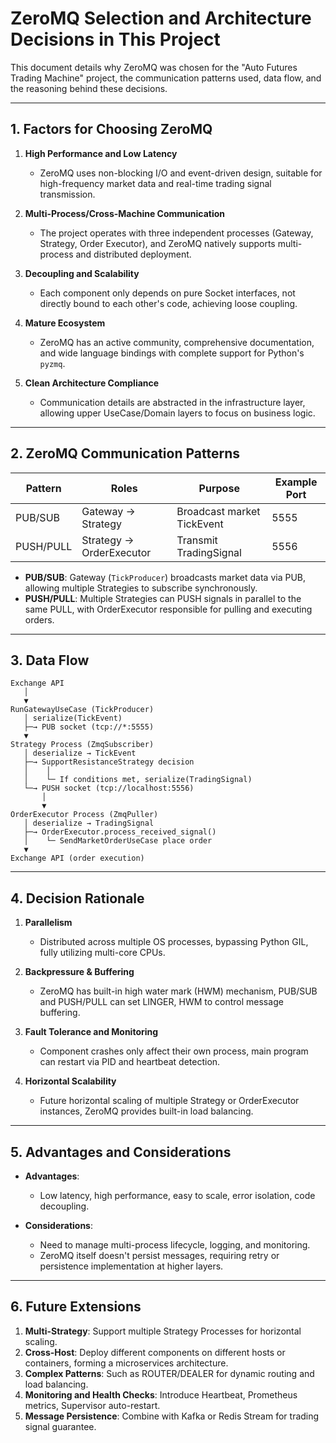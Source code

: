 # ZeroMQ Selection and Architecture Decisions in This Project

This document details why ZeroMQ was chosen for the "Auto Futures Trading Machine" project, the communication patterns used, data flow, and the reasoning behind these decisions.

---

## 1. Factors for Choosing ZeroMQ

1. **High Performance and Low Latency**
   - ZeroMQ uses non-blocking I/O and event-driven design, suitable for high-frequency market data and real-time trading signal transmission.

2. **Multi-Process/Cross-Machine Communication**
   - The project operates with three independent processes (Gateway, Strategy, Order Executor), and ZeroMQ natively supports multi-process and distributed deployment.

3. **Decoupling and Scalability**
   - Each component only depends on pure Socket interfaces, not directly bound to each other's code, achieving loose coupling.

4. **Mature Ecosystem**
   - ZeroMQ has an active community, comprehensive documentation, and wide language bindings with complete support for Python's `pyzmq`.

5. **Clean Architecture Compliance**
   - Communication details are abstracted in the infrastructure layer, allowing upper UseCase/Domain layers to focus on business logic.

---

## 2. ZeroMQ Communication Patterns

| Pattern     | Roles               | Purpose                        | Example Port |
| ----------- | ------------------- | ------------------------------ | ------------ |
| PUB/SUB     | Gateway → Strategy  | Broadcast market TickEvent     | 5555         |
| PUSH/PULL   | Strategy → OrderExecutor | Transmit TradingSignal    | 5556         |

- **PUB/SUB**: Gateway (`TickProducer`) broadcasts market data via PUB, allowing multiple Strategies to subscribe synchronously.
- **PUSH/PULL**: Multiple Strategies can PUSH signals in parallel to the same PULL, with OrderExecutor responsible for pulling and executing orders.

---

## 3. Data Flow

```plaintext
Exchange API
   │
   ▼
RunGatewayUseCase (TickProducer)
   │ serialize(TickEvent)
   ├─→ PUB socket (tcp://*:5555)
   ▼
Strategy Process (ZmqSubscriber)
   │ deserialize → TickEvent
   ├─→ SupportResistanceStrategy decision
   │    │
   │    └─ If conditions met, serialize(TradingSignal)
   └─→ PUSH socket (tcp://localhost:5556)
       │
       ▼
OrderExecutor Process (ZmqPuller)
   │ deserialize → TradingSignal
   ├─→ OrderExecutor.process_received_signal()
   │    └─ SendMarketOrderUseCase place order
   ▼
Exchange API (order execution)
```  

---

## 4. Decision Rationale

1. **Parallelism**
   - Distributed across multiple OS processes, bypassing Python GIL, fully utilizing multi-core CPUs.

2. **Backpressure & Buffering**
   - ZeroMQ has built-in high water mark (HWM) mechanism, PUB/SUB and PUSH/PULL can set LINGER, HWM to control message buffering.

3. **Fault Tolerance and Monitoring**
   - Component crashes only affect their own process, main program can restart via PID and heartbeat detection.

4. **Horizontal Scalability**
   - Future horizontal scaling of multiple Strategy or OrderExecutor instances, ZeroMQ provides built-in load balancing.

---

## 5. Advantages and Considerations

- **Advantages**:
  - Low latency, high performance, easy to scale, error isolation, code decoupling.

- **Considerations**:
  - Need to manage multi-process lifecycle, logging, and monitoring.
  - ZeroMQ itself doesn't persist messages, requiring retry or persistence implementation at higher layers.

---

## 6. Future Extensions

1. **Multi-Strategy**: Support multiple Strategy Processes for horizontal scaling.
2. **Cross-Host**: Deploy different components on different hosts or containers, forming a microservices architecture.
3. **Complex Patterns**: Such as ROUTER/DEALER for dynamic routing and load balancing.
4. **Monitoring and Health Checks**: Introduce Heartbeat, Prometheus metrics, Supervisor auto-restart.
5. **Message Persistence**: Combine with Kafka or Redis Stream for trading signal guarantee.